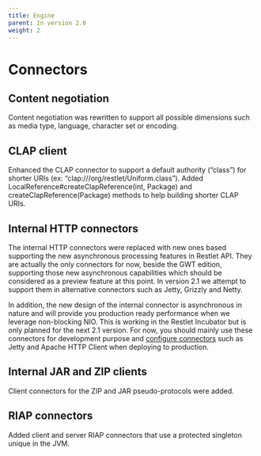 ```yaml
---
title: Engine
parent: In version 2.0
weight: 2
---
```

# Connectors

## Content negotiation

Content negotiation was rewritten to support all possible dimensions
such as media type, language, character set or encoding.

## CLAP client

Enhanced the CLAP connector to support a default authority (“class”) for
shorter URIs (ex: “clap:///org/restlet/Uniform.class”). Added
LocalReference\#createClapReference(int, Package) and
createClapReference(Package) methods to help building shorter CLAP URIs.

## Internal HTTP connectors

The internal HTTP connectors were replaced with new ones based
supporting the new asynchronous processing features in Restlet API.
They are actually the only connectors for now, beside the GWT edition,
supporting those new asynchronous capabilities which should be
considered as a preview feature at this point. In version 2.1 we attempt
to support them in alternative connectors such as Jetty, Grizzly and
Netty.

In addition, the new design of the internal connector is asynchronous in
nature and will provide you production ready performance when we
leverage non-blocking NIO. This is working in the Restlet Incubator but
is only planned for the next 2.1 version. For now, you should mainly use
these connectors for development purpose and [configure connectors](../../../core/base/connectors "Connectors") such
as Jetty and Apache HTTP Client when deploying to production.

## Internal JAR and ZIP clients

Client connectors for the ZIP and JAR pseudo-protocols were added.

## RIAP connectors

Added client and server RIAP connectors that use a protected singleton
unique in the JVM.
